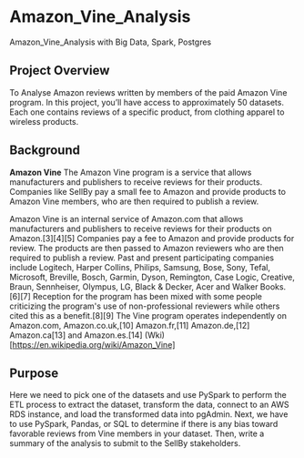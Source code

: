 # Amazon_Vine_Analysis
Amazon_Vine_Analysis with Big Data, Spark, Postgres

## Project Overview

To Analyse Amazon reviews written by members of the paid Amazon Vine program. In this project, you’ll have access to approximately 50 datasets. Each one contains reviews of a specific product, from clothing apparel to wireless products.

## Background

**Amazon Vine**
The Amazon Vine program is a service that allows manufacturers and publishers to receive reviews for their products. Companies like SellBy pay a small fee to Amazon and provide products to Amazon Vine members, who are then required to publish a review.

Amazon Vine is an internal service of Amazon.com that allows manufacturers and publishers to receive reviews for their products on Amazon.[3][4][5] Companies pay a fee to Amazon and provide products for review. The products are then passed to Amazon reviewers who are then required to publish a review. Past and present participating companies include Logitech, Harper Collins, Philips, Samsung, Bose, Sony, Tefal, Microsoft, Breville, Bosch, Garmin, Dyson, Remington, Case Logic, Creative, Braun, Sennheiser, Olympus, LG, Black & Decker, Acer and Walker Books.[6][7] Reception for the program has been mixed with some people criticizing the program's use of non-professional reviewers while others cited this as a benefit.[8][9] The Vine program operates independently on Amazon.com, Amazon.co.uk,[10] Amazon.fr,[11] Amazon.de,[12] Amazon.ca[13] and Amazon.es.[14] (Wki)[https://en.wikipedia.org/wiki/Amazon_Vine] 

## Purpose

Here we need to pick one of the datasets and use PySpark to perform the ETL process to extract the dataset, transform the data, connect to an AWS RDS instance, and load the transformed data into pgAdmin. Next, we have to use PySpark, Pandas, or SQL to determine if there is any bias toward favorable reviews from Vine members in your dataset. Then, write a summary of the analysis to submit to the SellBy stakeholders.

